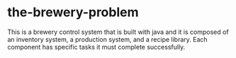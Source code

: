 # the-brewery-problem
This is a  brewery control system that is built with java and it  is composed of an inventory system, a production system, and a recipe library. Each component has specific tasks it must complete successfully.
